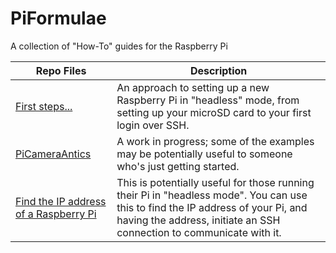 # PiFormulae
A collection of "How-To" guides for the Raspberry Pi

Repo Files | Description
-------- | -------- 
[First steps...](https://github.com/seamusdemora/PiFormulae/blob/master/ReadMeFirst.md) | An approach to setting up a new Raspberry Pi in "headless" mode, from setting up your microSD card to your first login over SSH.
[PiCameraAntics](https://github.com/seamusdemora/PiFormulae/blob/master/PiCameraAntics.md) | A work in progress; some of the examples may be potentially useful to someone who's just getting started.  
[Find the IP address of a Raspberry Pi](https://github.com/seamusdemora/PiFormulae/blob/master/FindMyPi.md) | This is potentially useful for those running their Pi in "headless mode". You can use this to find the IP address of your Pi, and having the address, initiate an SSH connection to communicate with it.

